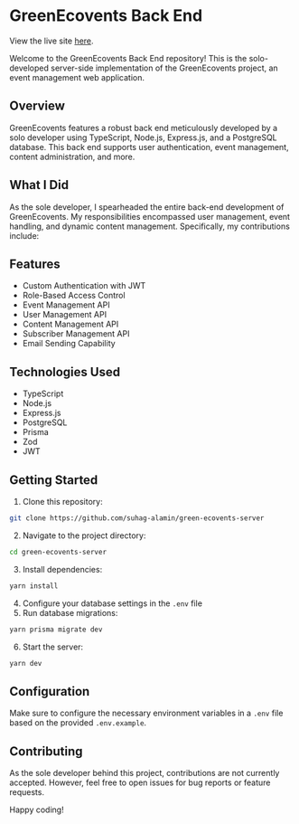 # GreenEcovents Back End

View the live site [here](https://green-ecovents.vercel.app).

Welcome to the GreenEcovents Back End repository! This is the solo-developed server-side implementation of the GreenEcovents project, an event management web application.

## Overview

GreenEcovents features a robust back end meticulously developed by a solo developer using TypeScript, Node.js, Express.js, and a PostgreSQL database. This back end supports user authentication, event management, content administration, and more.

## What I Did

As the sole developer, I spearheaded the entire back-end development of GreenEcovents. My responsibilities encompassed user management, event handling, and dynamic content management. Specifically, my contributions include:

## Features

- Custom Authentication with JWT
- Role-Based Access Control
- Event Management API
- User Management API
- Content Management API
- Subscriber Management API
- Email Sending Capability

## Technologies Used

- TypeScript
- Node.js
- Express.js
- PostgreSQL
- Prisma
- Zod
- JWT

## Getting Started

1. Clone this repository:

```bash
git clone https://github.com/suhag-alamin/green-ecovents-server
```

2. Navigate to the project directory:

```bash
cd green-ecovents-server
```

3. Install dependencies:

```bash
yarn install
```

4. Configure your database settings in the `.env` file
5. Run database migrations:

```bash
yarn prisma migrate dev
```

6. Start the server:

```bash
yarn dev
```

## Configuration

Make sure to configure the necessary environment variables in a `.env` file based on the provided `.env.example`.

## Contributing

As the sole developer behind this project, contributions are not currently accepted. However, feel free to open issues for bug reports or feature requests.

Happy coding!
